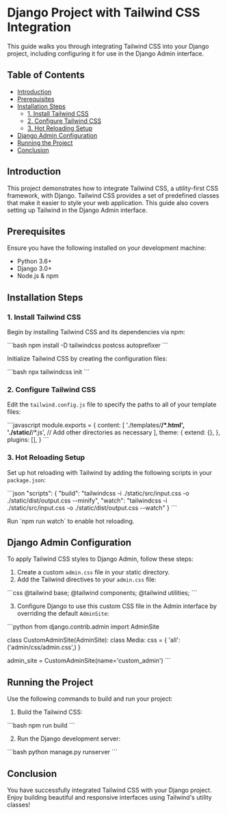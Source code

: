 
# Django Project with Tailwind CSS Integration

This guide walks you through integrating Tailwind CSS into your Django project, including configuring it for use in the Django Admin interface.

## Table of Contents
- [Introduction](#introduction)
- [Prerequisites](#prerequisites)
- [Installation Steps](#installation-steps)
  - [1. Install Tailwind CSS](#1-install-tailwind-css)
  - [2. Configure Tailwind CSS](#2-configure-tailwind-css)
  - [3. Hot Reloading Setup](#3-hot-reloading-setup)
- [Django Admin Configuration](#django-admin-configuration)
- [Running the Project](#running-the-project)
- [Conclusion](#conclusion)

## Introduction

This project demonstrates how to integrate Tailwind CSS, a utility-first CSS framework, with Django. Tailwind CSS provides a set of predefined classes that make it easier to style your web application. This guide also covers setting up Tailwind in the Django Admin interface.

## Prerequisites

Ensure you have the following installed on your development machine:

- Python 3.6+
- Django 3.0+
- Node.js & npm

## Installation Steps

### 1. Install Tailwind CSS

Begin by installing Tailwind CSS and its dependencies via npm:

\`\`\`bash
npm install -D tailwindcss postcss autoprefixer
\`\`\`

Initialize Tailwind CSS by creating the configuration files:

\`\`\`bash
npx tailwindcss init
\`\`\`

### 2. Configure Tailwind CSS

Edit the `tailwind.config.js` file to specify the paths to all of your template files:

\`\`\`javascript
module.exports = {
  content: [
    './templates/**/*.html',
    './static/**/*.js',
    // Add other directories as necessary
  ],
  theme: {
    extend: {},
  },
  plugins: [],
}
\`\`\`

### 3. Hot Reloading Setup

Set up hot reloading with Tailwind by adding the following scripts in your `package.json`:

\`\`\`json
"scripts": {
  "build": "tailwindcss -i ./static/src/input.css -o ./static/dist/output.css --minify",
  "watch": "tailwindcss -i ./static/src/input.css -o ./static/dist/output.css --watch"
}
\`\`\`

Run \`npm run watch\` to enable hot reloading.

## Django Admin Configuration

To apply Tailwind CSS styles to Django Admin, follow these steps:

1. Create a custom `admin.css` file in your static directory.
2. Add the Tailwind directives to your `admin.css` file:

\`\`\`css
@tailwind base;
@tailwind components;
@tailwind utilities;
\`\`\`

3. Configure Django to use this custom CSS file in the Admin interface by overriding the default `AdminSite`:

\`\`\`python
from django.contrib.admin import AdminSite

class CustomAdminSite(AdminSite):
    class Media:
        css = {
            'all': ('admin/css/admin.css',)
        }

admin_site = CustomAdminSite(name='custom_admin')
\`\`\`

## Running the Project

Use the following commands to build and run your project:

1. Build the Tailwind CSS:

\`\`\`bash
npm run build
\`\`\`

2. Run the Django development server:

\`\`\`bash
python manage.py runserver
\`\`\`

## Conclusion

You have successfully integrated Tailwind CSS with your Django project. Enjoy building beautiful and responsive interfaces using Tailwind's utility classes!
